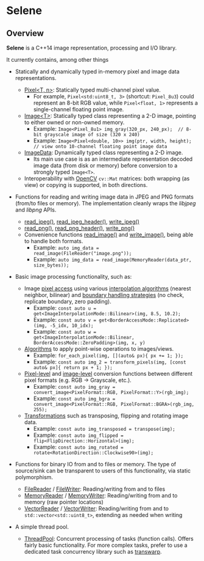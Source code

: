 # Selene

## Overview

**Selene** is a C++14 image representation, processing and I/O library.

It currently contains, among other things

  * Statically and dynamically typed in-memory pixel and image data representations.
  	* [Pixel\<T, n\>](https://github.com/kmhofmann/selene/blob/master/selene/img/Pixel.hpp):
  	Statically typed multi-channel pixel value.
  	  * For example, `Pixel<std:uint8_t, 3>` (shortcut: `Pixel_8u3`) could represent an 8-bit RGB value, while
  	`Pixel<float, 1>` represents a single-channel floating point image.
  	* [Image\<T\>](https://github.com/kmhofmann/selene/blob/master/selene/img/Image.hpp):
  	Statically typed class representing a 2-D image, pointing to either owned or non-owned memory.
  	  * Example: `Image<Pixel_8u1> img_gray(320_px, 240_px);  // 8-bit grayscale image of size (320 x 240)`
  	  * Example: `Image<Pixel<double, 10>> img(ptr, width, height);  // view onto 10-channel floating point image data`
  	* [ImageData](https://github.com/kmhofmann/selene/blob/master/selene/img/ImageData.hpp):
  	Dynamically typed class representing a 2-D image.
  	  * Its main use case is as an intermediate representation decoded image data (from disk or memory) before conversion
  	to a strongly typed `Image<T>`.
  	* Interoperability with [OpenCV](https://opencv.org/) `cv::Mat` matrices:
  	both wrapping (as view) or copying is supported, in both directions. 

  * Functions for reading and writing image data in JPEG and PNG formats (from/to files or memory). The implementation
  cleanly wraps the *libjpeg* and *libpng* APIs.
  	* [read_jpeg()](https://github.com/kmhofmann/selene/blob/master/selene/img_io/JPEGRead.hpp),
  	[read_jpeg_header()](https://github.com/kmhofmann/selene/blob/master/selene/img_io/JPEGRead.hpp),
  	[write_jpeg()](https://github.com/kmhofmann/selene/blob/master/selene/img_io/JPEGWrite.hpp)
  	* [read_png()](https://github.com/kmhofmann/selene/blob/master/selene/img_io/PNGRead.hpp),
  	[read_png_header()](https://github.com/kmhofmann/selene/blob/master/selene/img_io/PNGRead.hpp),
  	[write_png()](https://github.com/kmhofmann/selene/blob/master/selene/img_io/PNGWrite.hpp)
  	* Convenience functions [read_image()](https://github.com/kmhofmann/selene/blob/master/selene/img_io/IO.hpp)
  	and [write_image()](https://github.com/kmhofmann/selene/blob/master/selene/img_io/IO.hpp), being able to handle
  	both formats.
  	  * Example: `auto img_data = read_image(FileReader("image.png"));`
  	  * Example: `auto img_data = read_image(MemoryReader(data_ptr, size_bytes));`

  * Basic image processing functionality, such as:
    * Image [pixel access](https://github.com/kmhofmann/selene/blob/master/selene/img/ImageAccess.hpp) using
    various [interpolation algorithms](https://github.com/kmhofmann/selene/blob/master/selene/img/Interpolators.hpp)
    (nearest neighbor, bilinear) and
    [boundary handling strategies](https://github.com/kmhofmann/selene/blob/master/selene/img/BorderAccessors.hpp) (no
    check, replicate boundary, zero padding).
      * Example: `const auto u = get<ImageInterpolationMode::Bilinear>(img, 8.5, 10.2);`
      * Example: `const auto v = get<BorderAccessMode::Replicated>(img, -5_idx, 10_idx);`
      * Example: `const auto w = get<ImageInterpolationMode::Bilinear, BorderAccessMode::ZeroPadding>(img, x, y)`
    * [Algorithms](https://github.com/kmhofmann/selene/blob/master/selene/img_ops/Algorithms.hpp) to apply point-wise
    operations to images/views.
      * Example: `for_each_pixel(img, [](auto& px){ px += 1; });`
      * Example: `const auto img_2 = transform_pixels(img, [const auto& px]{ return px + 1; });`
    * [Pixel-level](https://github.com/kmhofmann/selene/blob/master/selene/img_ops/PixelConversions.hpp) and
    [image-level](https://github.com/kmhofmann/selene/blob/master/selene/img_ops/ImageConversions.hpp) conversion
    functions between different pixel formats (e.g. RGB -> Grayscale, etc.).
      * Example: `const auto img_gray = convert_image<PixelFormat::RGB, PixelFormat::Y>(rgb_img);`
      * Example: `const auto img_bgra = convert_image<PixelFormat::RGB, PixelFormat::BGRA>(rgb_img, 255);`
    * [Transformations](https://github.com/kmhofmann/selene/blob/master/selene/img_ops/Transformations.hpp)
    such as transposing, flipping and rotating image data. 
      * Example: `const auto img_transposed = transpose(img);`
      * Example: `const auto img_flipped = flip<FlipDirection::Horizontal>(img);`
      * Example: `const auto img_rotated = rotate<RotationDirection::Clockwise90>(img);`

  * Functions for binary IO from and to files or memory. The type of source/sink can be transparent to users of this
  functionality, via static polymorphism.
    * [FileReader](https://github.com/kmhofmann/selene/blob/master/selene/io/FileReader.hpp) /
    [FileWriter](https://github.com/kmhofmann/selene/blob/master/selene/io/FileWriter.hpp):
    Reading/writing from and to files
    * [MemoryReader](https://github.com/kmhofmann/selene/blob/master/selene/io/MemoryReader.hpp) /
    [MemoryWriter](https://github.com/kmhofmann/selene/blob/master/selene/io/MemoryWriter.hpp):
    Reading/writing from and to memory (raw pointer locations)
    * [VectorReader](https://github.com/kmhofmann/selene/blob/master/selene/io/VectorReader.hpp) /
    [VectorWriter](https://github.com/kmhofmann/selene/blob/master/selene/io/VectorWriter.hpp):
    Reading/writing from and to `std::vector<std::uint8_t>`, extending as needed when writing

  * A simple thread pool.
    * [ThreadPool](https://github.com/kmhofmann/selene/blob/master/selene/thread/ThreadPool.hpp):
    Concurrent processing of tasks (function calls).
    Offers fairly basic functionality. For more complex tasks, prefer to use a dedicated task concurrency library such
    as [transwarp](https://github.com/bloomen/transwarp).
